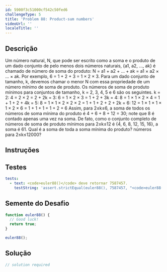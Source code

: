 ```yaml
---
id: 5900f3c51000cf542c50fed6
challengeType: 5
title: 'Problem 88: Product-sum numbers'
videoUrl: ''
localeTitle: ''
---
```


## Descrição
<section id="description"> Um número natural, N, que pode ser escrito como a soma e o produto de um dado conjunto de pelo menos dois números naturais, {a1, a2, ..., ak} é chamado de número de soma do produto: N = a1 + a2 + ... + ak = a1 × a2 × ... × ak. Por exemplo, 6 = 1 + 2 + 3 = 1 × 2 × 3. Para um dado conjunto de tamanho, k, devemos chamar o menor N com essa propriedade de um número mínimo de soma de produto. Os números de soma de produto mínimos para conjuntos de tamanho, k = 2, 3, 4, 5 e 6 são os seguintes. k = 2: 4 = 2 × 2 = 2 + 2k = 3: 6 = 1 × 2 × 3 = 1 + 2 + 3k = 4: 8 = 1 × 1 × 2 × 4 = 1 + 1 + 2 + 4k = 5: 8 = 1 × 1 × 2 × 2 × 2 = 1 + 1 + 2 + 2 + 2k = 6: 12 = 1 × 1 × 1 × 1 × 2 × 6 = 1 + 1 + 1 + 1 + 2 + 6 Assim, para 2≤k≤6, a soma de todos os números de soma mínima do produto é 4 + 6 + 8 + 12 = 30; note que 8 é contado apenas uma vez na soma. De fato, como o conjunto completo de números de soma de produto mínimos para 2≤k≤12 é {4, 6, 8, 12, 15, 16}, a soma é 61. Qual é a soma de toda a soma mínima do produto? números para 2≤k≤12000? </section>

## Instruções
<section id="instructions">
</section>

## Testes
<section id='tests'>

```yml
tests:
  - text: <code>euler88()</code> deve retornar 7587457.
    testString: 'assert.strictEqual(euler88(), 7587457, "<code>euler88()</code> should return 7587457.");'

```

</section>

## Semente do Desafio
<section id='challengeSeed'>

<div id='js-seed'>

```js
function euler88() {
  // Good luck!
  return true;
}

euler88();

```

</div>



</section>

## Solução
<section id='solution'>

```js
// solution required
```
</section>
